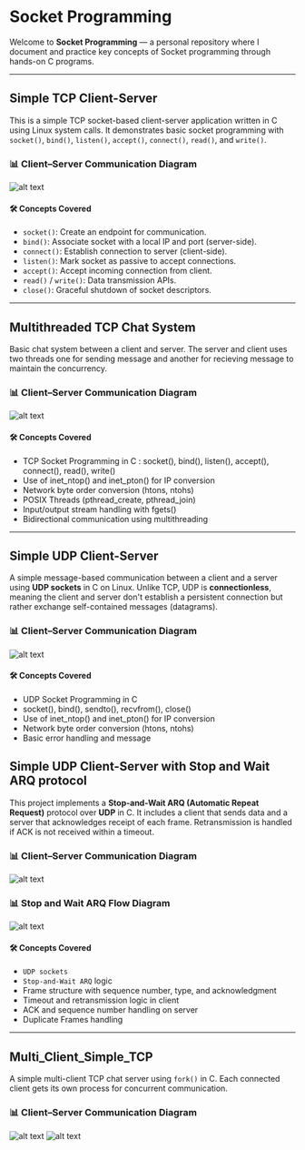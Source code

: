 # Socket Programming
Welcome to **Socket Programming** — a personal repository where I document and practice key concepts of Socket programming through hands-on C programs.

---
## Simple TCP Client-Server
This is a simple TCP socket-based client-server application written in C using Linux system calls. It demonstrates basic socket programming with `socket()`, `bind()`, `listen()`, `accept()`, `connect()`, `read()`, and `write()`.

### 📊 Client–Server Communication Diagram
![alt text](./Simple_TCP_Client_Server/State_Diagram.png)

#### 🛠️ Concepts Covered
- `socket()`: Create an endpoint for communication.
- `bind()`: Associate socket with a local IP and port (server-side).
- `connect()`: Establish connection to server (client-side).
- `listen()`: Mark socket as passive to accept connections.
- `accept()`: Accept incoming connection from client.
- `read()` / `write()`: Data transmission APIs.
- `close()`: Graceful shutdown of socket descriptors.

---
## Multithreaded TCP Chat System
Basic chat system between a client and server. The server and client uses two threads one for sending message and another for recieving message to maintain the concurrency.

### 📊 Client–Server Communication Diagram
![alt text](./Multithreaded_TCP_Chat_System/State_Diagram.png)

#### 🛠️ Concepts Covered
- TCP Socket Programming in C : socket(), bind(), listen(), accept(), connect(), read(), write()
- Use of inet_ntop() and inet_pton() for IP conversion
- Network byte order conversion (htons, ntohs)
- POSIX Threads (pthread_create, pthread_join)
- Input/output stream handling with fgets()
- Bidirectional communication using multithreading

---
## Simple UDP Client-Server
A simple message-based communication between a client and a server using **UDP sockets** in C on Linux.
Unlike TCP, UDP is **connectionless**, meaning the client and server don't establish a persistent connection but rather exchange self-contained messages (datagrams).

### 📊 Client–Server Communication Diagram
![alt text](./Simple_UDP_Client_Server/State_Diagram.png)

#### 🛠️ Concepts Covered
- UDP Socket Programming in C
- socket(), bind(), sendto(), recvfrom(), close()
- Use of inet_ntop() and inet_pton() for IP conversion
- Network byte order conversion (htons, ntohs)
- Basic error handling and message 

## Simple UDP Client-Server with Stop and Wait ARQ protocol
This project implements a **Stop-and-Wait ARQ (Automatic Repeat Request)** protocol over **UDP** in C. It includes a client that sends data and a server that acknowledges receipt of each frame. Retransmission is handled if ACK is not received within a timeout.

### 📊 Client–Server Communication Diagram
![alt text](./Simple_UDP_Stop&Wait/State_Diagram.png)

### 📊 Stop and Wait ARQ Flow Diagram
![alt text](./Simple_UDP_Stop&Wait/Stop_Wait_Diagram.png)
#### 🛠️ Concepts Covered
- `UDP sockets`
- `Stop-and-Wait ARQ` logic
- Frame structure with sequence number, type, and acknowledgment
- Timeout and retransmission logic in client
- ACK and sequence number handling on server
- Duplicate Frames handling

---
## Multi_Client_Simple_TCP
A simple multi-client TCP chat server using `fork()` in C. Each connected client gets its own process for concurrent communication. 

### 📊 Client–Server Communication Diagram
![alt text](./Multi_Client_Simple_TCP/server_flowchart.png)
![alt text](./Multi_Client_Simple_TCP/client_flowchart.png)